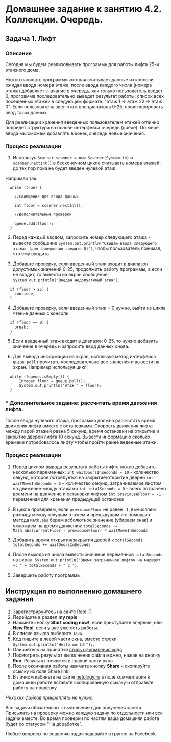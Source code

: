 Домашнее задание к занятию 4.2. Коллекции. Очередь.
==

## Задача 1. Лифт
### Описание
Сегодня мы будем реализовывать программу для работы лифта 25-и этажного дома.

Нужно написать программу которая считывает данные из консоли ожидая ввода номера этажа, после ввода каждого числа (номера этажа)
добавляет значание в очередь, как только пользователь введет 0, программа последовательно выведет результат работы: список 
всех посещенных этажей в следующем формате: "этаж 1 -> этаж 22 -> этаж 0". 
Если пользователь ввел этаж вне диапазона 0-25, проигнорировать ввод таких данных.

Для реализации хранения введенных пользователем этажей отлично подойдет структура на основе интерфейса очередь (queue). По мере ввода
мы сможем добавлять в конец очереди новые значения.

### Процесс реализации

1. Используя `Scanner scanner = new Scanner(System.in)` и `scanner.nextInt()` в бесконечном цикле считывать номера этажей, до тех пор пока
не будет введен нулевой этаж.

Например так:
```
  while (true) {
      
    //Сообщение для ввода данных
      
    int floor = scanner.nextInt();
      
    //Дополнительные проверки
      
    queue.add(floor);      
  }
```

2. Перед каждый вводом, запросить номер следующего этажа - вывести сообщение `System.out.println("Ожидаю ввода следующего этажа: (для завершения введите 0)")`, чтобы пользователь понимал, что ему вводить.

3. Добавьте проверку, если введенный этаж входит в диапазон допустимых значений 0-25, продолжить работу программы, а если не входит, то вывести на экран сообщение: `System.out.println("Введен недопустимый этаж")`.
```
  if (floor > 25) {
    continue;
  }
```

4. Добавьте проверку, если введенный этаж = 0 нужно, выйти из цикла чтение данных с консоли.
```
  if (floor == 0) {
    break;
  }
```

5. Если введенный этаж входит в диапазон 0-25, то нужно добавить значение в очередь и запросить ввод данных снова.

6. Для вывода информации на экран, используя метод интерфейса `Queue poll` прочитать последовательно все значения и вывести на экран.
Например используя цикл:
```
  while (!queue.isEmpty()) {
      Integer floor = queue.poll();  
      System.out.println("Этаж " + floor);
  }
```

### * Дополнительное задание: рассчитать время движения лифта. 

После ввода нулевого этажа, программа должна рассчитать время движения лифта вместе с остановками. Скорость движения лифта между парой этажей равна 5 секунд, 
время остановки на открытие и закрытие дверей лифта 10 секунд. Вывести информацию сколько времени потребовалось лифту чтобы пройти ранее веденные этажи.

### Процесс реализации

1. Перед циклом вывода результата работы лифта нужно добавить несколько переменных:
`int waitDoorsInSeconds = 10` - количество секунд, которое потребуется на закрытие/открытие дверей
`int waitMoveInSeconds = 5` - количество секунд, затрачиваемое лифтом на движение между этажами
`int totalSeconds = 0` - всего потрачено времени на движение и остановки лифтом
`int previouseFloor = -1` - переменная для хранения предыдущей остановки 

2. В цикле проверяем, если `previouseFloor` не равен `-1`, вычисляем разницу между текущим этажем и предыдущим и с 
помощью метода `Math.abs` берем асболютное значение (убираем знак) и умножаем на время движения:
`totalSeconds += Math.abs(currentFloor - previouseFloor) * waitMoveInSeconds`

3. Добавить время открытия/закрытия дверей к `totalSeconds`:
`totalSeconds += waitDoorsInSeconds`

4. После выхода из цикла вывести значение переменной `totalSeconds` на экран.
`System.out.println("Время затраченное лифтом на маршрут =: " + totalSeconds + " с.")`.
5. Завершить работу программы.

## Инструкция по выполнению домашнего задания

1. Зарегистрируйтесь на сайте [Repl.IT](http://repl.it/).
2. Перейдите в раздел **my repls**.
3. Нажмите кнопку **Start coding now!**, если приступаете впервые, или **New Repl**, если у вас уже есть работы.
4. В списке языков выберите `Java`.
5. Код пишите в левой части окна, вместо строки `System.out.println("Hello world!");`.
6. Опирайтесь на принятый [стиль оформления кода](https://github.com/netology-code/codestyle/blob/master/java/README.md).
7. Посмотреть результат выполнения файла можно, нажав на кнопку **Run**. Результат появится в правой части окна.
8. После окончания работы нажмите кнопку **Share** и скопируйте ссылку из поля Share link.
9. В личном кабинете на сайте [netology.ru](http://netology.ru/) в поле комментария к домашней работе вставьте скопированную ссылку и отправьте работу на проверку.

*Никаких файлов прикреплять не нужно.*

Все задачи обязательны к выполнению для получения зачета. Присылать на проверку можно каждую задачу по отдельности или все задачи вместе. Во время проверки по частям ваша домашняя работа будет со статусом "На доработке".

Любые вопросы по решению задач задавайте в группе на Facebook.



